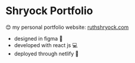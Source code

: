 # Shryock Portfolio

😊 my personal portfolio website: [ruthshryock.com](ruthshryock.com)

- designed in figma 🎨
- developed with react js 💻
- deployed through netlify 🛫
